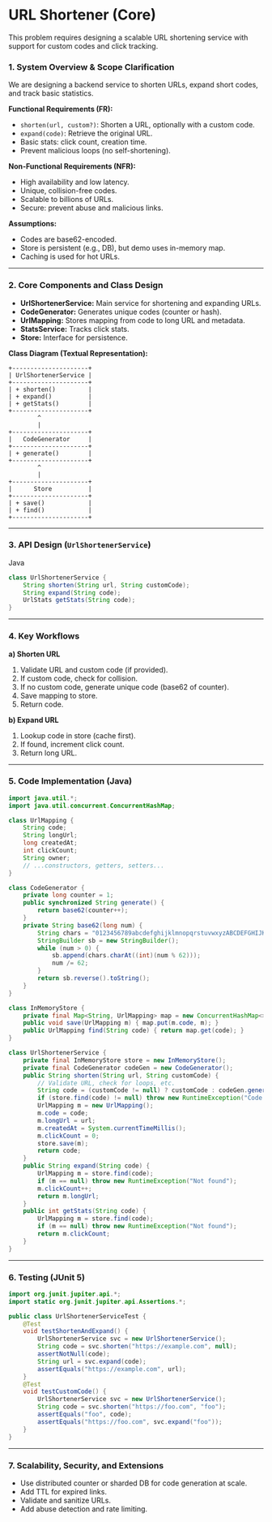 # URL Shortener (Core)

This problem requires designing a scalable URL shortening service with support for custom codes and click tracking.

### **1. System Overview & Scope Clarification**

We are designing a backend service to shorten URLs, expand short codes, and track basic statistics.

**Functional Requirements (FR):**
- `shorten(url, custom?)`: Shorten a URL, optionally with a custom code.
- `expand(code)`: Retrieve the original URL.
- Basic stats: click count, creation time.
- Prevent malicious loops (no self-shortening).

**Non-Functional Requirements (NFR):**
- High availability and low latency.
- Unique, collision-free codes.
- Scalable to billions of URLs.
- Secure: prevent abuse and malicious links.

**Assumptions:**
- Codes are base62-encoded.
- Store is persistent (e.g., DB), but demo uses in-memory map.
- Caching is used for hot URLs.

---

### **2. Core Components and Class Design**

- **UrlShortenerService:** Main service for shortening and expanding URLs.
- **CodeGenerator:** Generates unique codes (counter or hash).
- **UrlMapping:** Stores mapping from code to long URL and metadata.
- **StatsService:** Tracks click stats.
- **Store:** Interface for persistence.

**Class Diagram (Textual Representation):**

```
+---------------------+
| UrlShortenerService |
+---------------------+
| + shorten()         |
| + expand()          |
| + getStats()        |
+---------------------+
        ^
        |
+---------------------+
|   CodeGenerator     |
+---------------------+
| + generate()        |
+---------------------+
        ^
        |
+---------------------+
|      Store          |
+---------------------+
| + save()            |
| + find()            |
+---------------------+
```

---

### **3. API Design (`UrlShortenerService`)**

Java

```java
class UrlShortenerService {
    String shorten(String url, String customCode);
    String expand(String code);
    UrlStats getStats(String code);
}
```

---

### **4. Key Workflows**

**a) Shorten URL**
1. Validate URL and custom code (if provided).
2. If custom code, check for collision.
3. If no custom code, generate unique code (base62 of counter).
4. Save mapping to store.
5. Return code.

**b) Expand URL**
1. Lookup code in store (cache first).
2. If found, increment click count.
3. Return long URL.

---

### **5. Code Implementation (Java)**

```java
import java.util.*;
import java.util.concurrent.ConcurrentHashMap;

class UrlMapping {
    String code;
    String longUrl;
    long createdAt;
    int clickCount;
    String owner;
    // ...constructors, getters, setters...
}

class CodeGenerator {
    private long counter = 1;
    public synchronized String generate() {
        return base62(counter++);
    }
    private String base62(long num) {
        String chars = "0123456789abcdefghijklmnopqrstuvwxyzABCDEFGHIJKLMNOPQRSTUVWXYZ";
        StringBuilder sb = new StringBuilder();
        while (num > 0) {
            sb.append(chars.charAt((int)(num % 62)));
            num /= 62;
        }
        return sb.reverse().toString();
    }
}

class InMemoryStore {
    private final Map<String, UrlMapping> map = new ConcurrentHashMap<>();
    public void save(UrlMapping m) { map.put(m.code, m); }
    public UrlMapping find(String code) { return map.get(code); }
}

class UrlShortenerService {
    private final InMemoryStore store = new InMemoryStore();
    private final CodeGenerator codeGen = new CodeGenerator();
    public String shorten(String url, String customCode) {
        // Validate URL, check for loops, etc.
        String code = (customCode != null) ? customCode : codeGen.generate();
        if (store.find(code) != null) throw new RuntimeException("Code exists");
        UrlMapping m = new UrlMapping();
        m.code = code;
        m.longUrl = url;
        m.createdAt = System.currentTimeMillis();
        m.clickCount = 0;
        store.save(m);
        return code;
    }
    public String expand(String code) {
        UrlMapping m = store.find(code);
        if (m == null) throw new RuntimeException("Not found");
        m.clickCount++;
        return m.longUrl;
    }
    public int getStats(String code) {
        UrlMapping m = store.find(code);
        if (m == null) throw new RuntimeException("Not found");
        return m.clickCount;
    }
}
```

---

### **6. Testing (JUnit 5)**

```java
import org.junit.jupiter.api.*;
import static org.junit.jupiter.api.Assertions.*;

public class UrlShortenerServiceTest {
    @Test
    void testShortenAndExpand() {
        UrlShortenerService svc = new UrlShortenerService();
        String code = svc.shorten("https://example.com", null);
        assertNotNull(code);
        String url = svc.expand(code);
        assertEquals("https://example.com", url);
    }
    @Test
    void testCustomCode() {
        UrlShortenerService svc = new UrlShortenerService();
        String code = svc.shorten("https://foo.com", "foo");
        assertEquals("foo", code);
        assertEquals("https://foo.com", svc.expand("foo"));
    }
}
```

---

### **7. Scalability, Security, and Extensions**
- Use distributed counter or sharded DB for code generation at scale.
- Add TTL for expired links.
- Validate and sanitize URLs.
- Add abuse detection and rate limiting.
